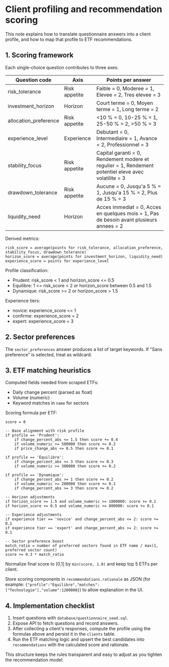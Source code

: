 # Client profiling and recommendation scoring

This note explains how to translate questionnaire answers into a client profile, and how to map that profile to ETF recommendations.

## 1. Scoring framework

Each single-choice question contributes to three axes:

| Question code          | Axis               | Points per answer |
|------------------------|--------------------|-------------------|
| risk_tolerance         | Risk appetite      | Faible = 0, Moderee = 1, Elevee = 2, Tres elevee = 3 |
| investment_horizon     | Horizon            | Court terme = 0, Moyen terme = 1, Long terme = 2 |
| allocation_preference  | Risk appetite      | <10 % = 0, 10-25 % = 1, 25-50 % = 2, >50 % = 3 |
| experience_level       | Experience         | Debutant = 0, Intermediaire = 1, Avance = 2, Professionnel = 3 |
| stability_focus        | Risk appetite      | Capital garanti = 0, Rendement modere et regulier = 1, Rendement potentiel eleve avec volatilite = 3 |
| drawdown_tolerance     | Risk appetite      | Aucune = 0, Jusqu'a 5 % = 1, Jusqu'a 15 % = 2, Plus de 15 % = 3 |
| liquidity_need         | Horizon            | Acces immediat = 0, Acces en quelques mois = 1, Pas de besoin avant plusieurs annees = 2 |

Derived metrics:

```
risk_score = average(points for risk_tolerance, allocation_preference, stability_focus, drawdown_tolerance)
horizon_score = average(points for investment_horizon, liquidity_need)
experience_score = points for experience_level
```

Profile classification:

- Prudent: risk_score < 1 and horizon_score <= 0.5
- Equilibre: 1 <= risk_score < 2 or horizon_score between 0.5 and 1.5
- Dynamique: risk_score >= 2 or horizon_score > 1.5

Experience tiers:

- novice: experience_score <= 1
- confirme: experience_score = 2
- expert: experience_score = 3

## 2. Sector preferences

The `sector_preferences` answer produces a list of target keywords. If "Sans preference" is selected, treat as wildcard.

## 3. ETF matching heuristics

Computed fields needed from scraped ETFs:

- Daily change percent (parsed as float)
- Volume (numeric)
- Keyword matches in `name` for sectors

Scoring formula per ETF:

```
score = 0

-- Base alignment with risk profile
if profile == 'Prudent':
    if change_percent_abs <= 1.5 then score += 0.4
    if volume_numeric >= 500000 then score += 0.2
    if price_change_abs <= 0.5 then score += 0.1

if profile == 'Equilibre':
    if change_percent_abs <= 3 then score += 0.3
    if volume_numeric >= 300000 then score += 0.2

if profile == 'Dynamique':
    if change_percent_abs >= 1 then score += 0.2
    if volume_numeric >= 200000 then score += 0.1
    if change_percent_abs >= 3 then score += 0.2

-- Horizon adjustments
if horizon_score >= 1.5 and volume_numeric >= 1000000: score += 0.1
if horizon_score <= 0.5 and volume_numeric >= 800000: score += 0.1

-- Experience adjustments
if experience tier == 'novice' and change_percent_abs <= 2: score += 0.1
if experience tier == 'expert' and change_percent_abs >= 2: score += 0.1

-- Sector preference boost
match_ratio = number of preferred sectors found in ETF name / max(1, preferred sector count)
score += 0.3 * match_ratio
```

Normalize final score to [0,1] by `min(score, 1.0)` and keep top 5 ETFs per client.

Store scoring components in `recommendations.rationale` as JSON (for example: `{"profile":"Equilibre","matches":["Technologie"],"volume":1200000}`) to allow explanation in the UI.

## 4. Implementation checklist

1. Insert questions with `database/questionnaire_seed.sql`.
2. Expose API to fetch questions and record answers.
3. After collecting a client's responses, compute the profile using the formulas above and persist it in the `clients` table.
4. Run the ETF matching logic and upsert the best candidates into `recommendations` with the calculated score and rationale.

This structure keeps the rules transparent and easy to adjust as you tighten the recommendation model.
